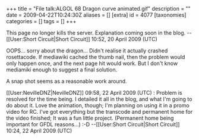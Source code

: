 +++
title = "File talk:ALGOL 68 Dragon curve animated.gif"
description = ""
date = 2009-04-22T10:24:30Z
aliases = []
[extra]
id = 4077
[taxonomies]
categories = []
tags = []
+++

This page no longer kills the server.  Explanation coming soon in the blog. --[[User:Short Circuit|Short Circuit]] 10:52, 20 April 2009 (UTC)

OOPS... sorry about the dragon... Didn't realise it actually crashed rosettacode.
If mediawiki cached the thumb nail, then the problem would only happen once, and
the next page hit would work.  But I don't know mediamiki enough to suggest a
final solution.

A snap shot seems as a reasonable work around.

[[User:NevilleDNZ|NevilleDNZ]] 09:58, 22 April 2009 (UTC)
: Problem is resolved for the time being.  I detailed it all in the blog, and what I'm going to do about it.  Love the animation, though; I'm planning on using it in a promo video for RC.  I've got everything but the transcode and permanent home for the video finished; It was a fun little project. (Permanent home being important for GFDL reasons...) :-D --[[User:Short Circuit|Short Circuit]] 10:24, 22 April 2009 (UTC)
